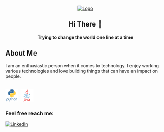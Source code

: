 <br>
<div align = "center">
    <a href="#">
        <img src="https://i.giphy.com/media/v1.Y2lkPTc5MGI3NjExbjQyMmR6bmxlejZsMDYxNXJhbXFvdm93cnprYTluNGRjZmdndTd6MiZlcD12MV9pbnRlcm5hbF9naWZfYnlfaWQmY3Q9cw/3kPDmoWdBpQPNhCnUG/giphy.gif" alt="Logo" width="80" height="80">
    </a>
    <h2>Hi There 👋</h2>
    <h4>Trying to change the world one line at a time</h4>
</div>


## About Me
I am an enthusiastic person when it comes to technology. I enjoy working various technologies and love building things that can have an impact on people.

<br>

<div>
<img src="https://raw.githubusercontent.com/devicons/devicon/6910f0503efdd315c8f9b858234310c06e04d9c0/icons/python/python-original-wordmark.svg" title="Python" alt="Java" width="40">&nbsp;
<img src="https://raw.githubusercontent.com/devicons/devicon/6910f0503efdd315c8f9b858234310c06e04d9c0/icons/java/java-original-wordmark.svg" title="Java" alt="Java Logo" width="40">
</div>

### Feel free reach me: 
[![LinkedIn][linkedin-shield]][linkedin-url]

























[linkedin-shield]: https://img.shields.io/badge/-LinkedIn-black.svg?style=for-the-badge&logo=linkedin&colorB=555
[linkedin-url]: https://www.linkedin.com/in/eran-perera-112a8a219/